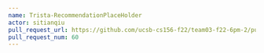 ```yaml
---
name: Trista-RecommendationPlaceHolder
actor: sitianqiu
pull_request_url: https://github.com/ucsb-cs156-f22/team03-f22-6pm-2/pull/60
pull_request_num: 60
---
```

